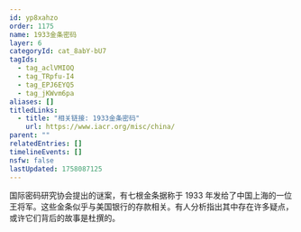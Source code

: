 ```yaml
---
id: yp8xahzo
order: 1175
name: 1933金条密码
layer: 6
categoryId: cat_8abY-bU7
tagIds:
  - tag_aclVMIOQ
  - tag_TRpfu-I4
  - tag_EPJ6EYQ5
  - tag_jKWvm6pa
aliases: []
titledLinks:
  - title: "相关链接: 1933金条密码"
    url: https://www.iacr.org/misc/china/
parent: ""
relatedEntries: []
timelineEvents: []
nsfw: false
lastUpdated: 1758087125
---
```


国际密码研究协会提出的谜案，有七根金条据称于 1933 年发给了中国上海的一位王将军。这些金条似乎与美国银行的存款相关。有人分析指出其中存在许多疑点，或许它们背后的故事是杜撰的。